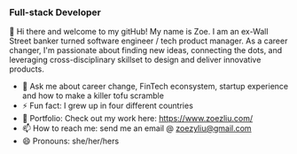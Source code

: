 

### **Full-stack Developer**

👋 Hi there and welcome to my gitHub! My name is Zoe. I am an ex-Wall Street banker turned software engineer / tech product manager. As a career changer, I'm passionate about finding new ideas, connecting the dots, and leveraging cross-disciplinary skillset to design and deliver innovative products.

- 💬 Ask me about career change, FinTech econsystem, startup experience and how to make a killer tofu scramble
- ⚡ Fun fact: I grew up in four different countries
- :evergreen_tree: Portfolio: Check out my work here: https://www.zoezliu.com/
- 📫 How to reach me: send me an email @ zoezyliu@gmail.com
- 😄 Pronouns: she/her/hers
